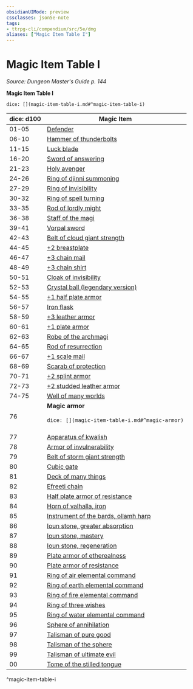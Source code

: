 ```yaml
---
obsidianUIMode: preview
cssclasses: json5e-note
tags:
- ttrpg-cli/compendium/src/5e/dmg
aliases: ["Magic Item Table I"]
---
```

# Magic Item Table I
*Source: Dungeon Master's Guide p. 144* 

**Magic Item Table I**

`dice: [](magic-item-table-i.md#^magic-item-table-i)`

| dice: d100 | Magic Item |
|------------|------------|
| 01-05 | [Defender](Misc%20Files/CLI/compendium/items/defender-xdmg.md) |
| 06-10 | [Hammer of thunderbolts](Misc%20Files/CLI/compendium/items/hammer-of-thunderbolts-xdmg.md) |
| 11-15 | [Luck blade](Misc%20Files/CLI/compendium/items/luck-blade-xdmg.md) |
| 16-20 | [Sword of answering](Misc%20Files/CLI/compendium/items/sword-of-answering-xdmg.md) |
| 21-23 | [Holy avenger](Misc%20Files/CLI/compendium/items/holy-avenger-xdmg.md) |
| 24-26 | [Ring of djinni summoning](Misc%20Files/CLI/compendium/items/ring-of-djinni-summoning-xdmg.md) |
| 27-29 | [Ring of invisibility](Misc%20Files/CLI/compendium/items/ring-of-invisibility-xdmg.md) |
| 30-32 | [Ring of spell turning](Misc%20Files/CLI/compendium/items/ring-of-spell-turning-xdmg.md) |
| 33-35 | [Rod of lordly might](Misc%20Files/CLI/compendium/items/rod-of-lordly-might-xdmg.md) |
| 36-38 | [Staff of the magi](Misc%20Files/CLI/compendium/items/staff-of-the-magi-xdmg.md) |
| 39-41 | [Vorpal sword](Misc%20Files/CLI/compendium/items/vorpal-sword-xdmg.md) |
| 42-43 | [Belt of cloud giant strength](Misc%20Files/CLI/compendium/items/belt-of-cloud-giant-strength-xdmg.md) |
| 44-45 | [+2 breastplate](Misc%20Files/CLI/compendium/items/2-armor-xdmg.md) |
| 46-47 | [+3 chain mail](Misc%20Files/CLI/compendium/items/3-armor-xdmg.md) |
| 48-49 | [+3 chain shirt](Misc%20Files/CLI/compendium/items/3-armor-xdmg.md) |
| 50-51 | [Cloak of invisibility](Misc%20Files/CLI/compendium/items/cloak-of-invisibility-xdmg.md) |
| 52-53 | [Crystal ball (legendary version)](Misc%20Files/CLI/compendium/items/crystal-ball-legendary-version.md) |
| 54-55 | [+1 half plate armor](Misc%20Files/CLI/compendium/items/1-armor-xdmg.md) |
| 56-57 | [Iron flask](Misc%20Files/CLI/compendium/items/iron-flask-xdmg.md) |
| 58-59 | [+3 leather armor](Misc%20Files/CLI/compendium/items/3-armor-xdmg.md) |
| 60-61 | [+1 plate armor](Misc%20Files/CLI/compendium/items/1-armor-xdmg.md) |
| 62-63 | [Robe of the archmagi](Misc%20Files/CLI/compendium/items/robe-of-the-archmagi-xdmg.md) |
| 64-65 | [Rod of resurrection](Misc%20Files/CLI/compendium/items/rod-of-resurrection-xdmg.md) |
| 66-67 | [+1 scale mail](Misc%20Files/CLI/compendium/items/1-armor-xdmg.md) |
| 68-69 | [Scarab of protection](Misc%20Files/CLI/compendium/items/scarab-of-protection-xdmg.md) |
| 70-71 | [+2 splint armor](Misc%20Files/CLI/compendium/items/2-armor-xdmg.md) |
| 72-73 | [+2 studded leather armor](Misc%20Files/CLI/compendium/items/2-armor-xdmg.md) |
| 74-75 | [Well of many worlds](Misc%20Files/CLI/compendium/items/well-of-many-worlds-xdmg.md) |
| 76 | **Magic armor**<br /><br />`dice: [](magic-item-table-i.md#^magic-armor)`<br /><br />| dice: 1d12 |  |<br />|------------|--|<br />| 1-2 | [+2 half plate armor](Misc%20Files/CLI/compendium/items/2-armor-xdmg.md) |<br />| 3-4 | [+2 plate armor](Misc%20Files/CLI/compendium/items/2-armor-xdmg.md) |<br />| 5-6 | [+3 studded leather armor](Misc%20Files/CLI/compendium/items/3-armor-xdmg.md) |<br />| 7-8 | [+3 breastplate](Misc%20Files/CLI/compendium/items/3-armor-xdmg.md) |<br />| 9-10 | [+3 splint armor](Misc%20Files/CLI/compendium/items/3-armor-xdmg.md) |<br />| 11 | [+3 half plate armor](Misc%20Files/CLI/compendium/items/3-armor-xdmg.md) |<br />| 12 | [+3 plate armor](Misc%20Files/CLI/compendium/items/3-armor-xdmg.md) |<br />^magic-armor |
| 77 | [Apparatus of kwalish](Misc%20Files/CLI/compendium/items/apparatus-of-kwalish-xdmg.md) |
| 78 | [Armor of invulnerability](Misc%20Files/CLI/compendium/items/armor-of-invulnerability-xdmg.md) |
| 79 | [Belt of storm giant strength](Misc%20Files/CLI/compendium/items/belt-of-storm-giant-strength-xdmg.md) |
| 80 | [Cubic gate](Misc%20Files/CLI/compendium/items/cubic-gate-xdmg.md) |
| 81 | [Deck of many things](Misc%20Files/CLI/compendium/items/deck-of-many-things-xdmg.md) |
| 82 | [Efreeti chain](Misc%20Files/CLI/compendium/items/efreeti-chain-xdmg.md) |
| 83 | [Half plate armor of resistance](Misc%20Files/CLI/compendium/items/armor-of-resistance-xdmg.md) |
| 84 | [Horn of valhalla, iron](Misc%20Files/CLI/compendium/items/horn-of-valhalla-iron-xdmg.md) |
| 85 | [Instrument of the bards, ollamh harp](Misc%20Files/CLI/compendium/items/instrument-of-the-bards-ollamh-harp-xdmg.md) |
| 86 | [Ioun stone, greater absorption](Misc%20Files/CLI/compendium/items/ioun-stone-greater-absorption-xdmg.md) |
| 87 | [Ioun stone, mastery](Misc%20Files/CLI/compendium/items/ioun-stone-mastery-xdmg.md) |
| 88 | [Ioun stone, regeneration](Misc%20Files/CLI/compendium/items/ioun-stone-regeneration-xdmg.md) |
| 89 | [Plate armor of etherealness](Misc%20Files/CLI/compendium/items/plate-armor-of-etherealness-xdmg.md) |
| 90 | [Plate armor of resistance](Misc%20Files/CLI/compendium/items/armor-of-resistance-xdmg.md) |
| 91 | [Ring of air elemental command](Misc%20Files/CLI/compendium/items/ring-of-elemental-command-air-xdmg.md) |
| 92 | [Ring of earth elemental command](Misc%20Files/CLI/compendium/items/ring-of-elemental-command-earth-xdmg.md) |
| 93 | [Ring of fire elemental command](Misc%20Files/CLI/compendium/items/ring-of-elemental-command-fire-xdmg.md) |
| 94 | [Ring of three wishes](Misc%20Files/CLI/compendium/items/ring-of-three-wishes-xdmg.md) |
| 95 | [Ring of water elemental command](Misc%20Files/CLI/compendium/items/ring-of-elemental-command-water-xdmg.md) |
| 96 | [Sphere of annihilation](Misc%20Files/CLI/compendium/items/sphere-of-annihilation-xdmg.md) |
| 97 | [Talisman of pure good](Misc%20Files/CLI/compendium/items/talisman-of-pure-good-xdmg.md) |
| 98 | [Talisman of the sphere](Misc%20Files/CLI/compendium/items/talisman-of-the-sphere-xdmg.md) |
| 99 | [Talisman of ultimate evil](Misc%20Files/CLI/compendium/items/talisman-of-ultimate-evil-xdmg.md) |
| 00 | [Tome of the stilled tongue](Misc%20Files/CLI/compendium/items/tome-of-the-stilled-tongue-xdmg.md) |
^magic-item-table-i